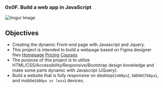 ### 0x0F. Build a web app in JavaScript


![Imgur Image](https://i.imgur.com/QBgzFUP.jpg)

## Objectives
- Creating the dynamic Front-end page with Javascript and Jquery.
- This project is intended to build a webpage based on Figma designer files
[Homepage](https://www.figma.com/file/QYQqMYbdpAHL5xTclwJKSI/Homepage?node-id=0%3A1)
[Pricing](https://www.figma.com/file/KLAI53jdYpfFNEy0O79ymB/Pricing)
[Courses](https://www.figma.com/file/ivg3abH1HLmMayBgjGg1Qf/Courses)
- The purpose of this project is to utilize HTML/CSS/Accessibility/Responsive/Bootstrap design knowledge and make some parts dynamic with Javascript (JQuery).
- Build a website that is fully responsive on desktop(`1400px`), tablet(`768px`), and moblie(`480px or less`) devices. 
